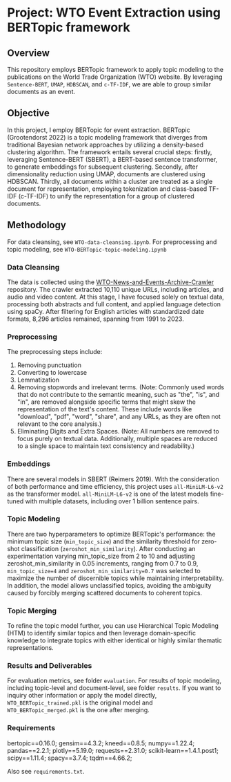 # Project: WTO Event Extraction using BERTopic framework

## Overview

This repository employs BERTopic framework to apply topic modeling to the publications on the World Trade Organization (WTO) website. By leveraging `Sentence-BERT`, `UMAP`, `HDBSCAN`, and `c-TF-IDF`, we are able to group similar documents as an event.

## Objective

In this project, I employ BERTopic for event extraction. BERTopic (Grootendorst 2022) is a topic modeling framework that diverges from traditional Bayesian network approaches by utilizing a density-based clustering algorithm. The framework entails several crucial steps: firstly, leveraging Sentence-BERT (SBERT), a BERT-based sentence transformer, to generate embeddings for subsequent clustering. Secondly, after dimensionality reduction using UMAP, documents are clustered using HDBSCAN. Thirdly, all documents within a cluster are treated as a single document for representation, employing tokenization and class-based TF-IDF (c-TF-IDF) to unify the representation for a group of clustered documents.

## Methodology 

For data cleansing, see `WTO-data-cleansing.ipynb`. 
For preprocessing and topic modeling, see `WTO-BERTopic-topic-modeling.ipynb`

### Data Cleansing

The data is collected using the [WTO-News-and-Events-Archive-Crawler](https://github.com/Yung-Chun/WTO-News-and-Events-Archive-Crawler) repository. The crawler extracted 10,110 unique URLs, including articles, and audio and video content. At this stage, I have focused solely on textual data, processing both abstracts and full content, and applied language detection using spaCy. After filtering for English articles with standardized date formats, 8,296 articles remained, spanning from 1991 to 2023. 

### Preprocessing

The preprocessing steps include:
1. Removing punctuation
2. Converting to lowercase
3. Lemmatization
4. Removing stopwords and irrelevant terms. (Note: Commonly used words that do not contribute to the semantic meaning, such as "the", "is", and "in", are removed alongside specific terms that might skew the representation of the text's content. These include words like "download", "pdf", "word", "share", and any URLs, as they are often not relevant to the core analysis.)
5. Eliminating Digits and Extra Spaces. (Note: All numbers are removed to focus purely on textual data. Additionally, multiple spaces are reduced to a single space to maintain text consistency and readability.)

### Embeddings

There are several models in SBERT (Reimers 2019). With the consideration of both performance and time efficiency, this project uses `all-MiniLM-L6-v2` as the transformer model. `all-MiniLM-L6-v2` is one of the latest models fine-tuned with multiple datasets, including over 1 billion sentence pairs.

### Topic Modeling

There are two hyperparameters to optimize BERTopic's performance: the minimum topic size (`min_topic_size`) and the similarity threshold for zero-shot classification (`zeroshot_min_similarity`). After conducting an experimentation varying min_topic_size from 2 to 10 and adjusting zeroshot_min_similarity in 0.05 increments, ranging from 0.7 to 0.9, `min_topic_size=4` and `zeroshot_min_similarity=0.7` was selected to maximize the number of discernible topics while maintaining interpretability. In addition, the model allows unclassified topics, avoiding the ambiguity caused by forcibly merging scattered documents to coherent topics.

### Topic Merging

To refine the topic model further, you can use Hierarchical Topic Modeling (HTM) to identify similar topics and then leverage domain-specific knowledge to integrate topics with either identical or highly similar thematic representations. 

### Results and Deliverables

For evaluation metrics, see folder `evaluation`. For results of topic modeling, including topic-level and document-level, see folder `results`. If you want to inquiry other information or apply the model directly, `WTO_BERTopic_trained.pkl` is the original model and `WTO_BERTopic_merged.pkl` is the one after merging.

### Requirements 

bertopic==0.16.0; 
gensim==4.3.2; 
kneed==0.8.5; 
numpy==1.22.4; 
pandas==2.2.1; 
plotly==5.19.0; 
requests==2.31.0; 
scikit-learn==1.4.1.post1; 
scipy==1.11.4; 
spacy==3.7.4; 
tqdm==4.66.2; 

Also see `requirements.txt`.




